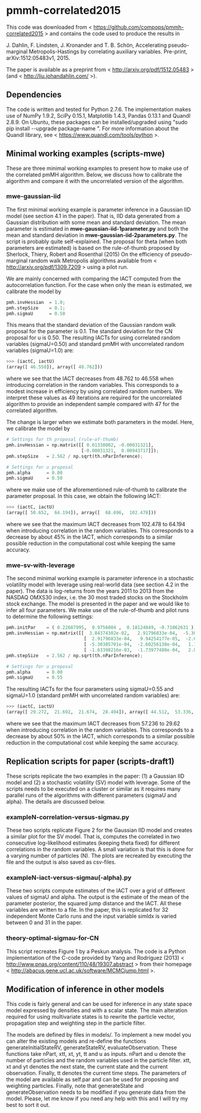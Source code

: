 # pmmh-correlated2015
This code was downloaded from < https://github.com/compops/pmmh-correlated2015 > and contains the code used to produce the results in

J. Dahlin, F. Lindsten, J. Kronander and T. B. Schön, Accelerating pseudo-marginal Metropolis-Hastings by correlating auxiliary variables. Pre-print, arXiv:1512:05483v1, 2015.

The paper is available as a preprint from < http://arxiv.org/pdf/1512.05483 > (and < http://liu.johandahlin.com/ >).

## Dependencies
The code is written and tested for Python 2.7.6. The implementation makes use of NumPy 1.9.2, SciPy 0.15.1, Matplotlib 1.4.3, Pandas 0.13.1 and Quandl 2.8.9. On Ubuntu, these packages can be installed/upgraded using "sudo pip install --upgrade package-name ". For more information about the Quandl library, see < https://www.quandl.com/tools/python >.

## Minimal working examples (scripts-mwe)
These are three minimal working examples to present how to make use of the correlated pmMH algorithm. Below, we discuss how to calibrate the algorithm and compare it with the uncorrelated version of the algorithm.

### mwe-gaussian-iid
The first minimal working example is parameter inference in a Gaussian IID model (see section 4.1 in the paper). That is, IID data generated from a Gaussian distribution with some mean and standard deviation. The mean parameter is estimated in **mwe-gaussian-iid-1parameter.py** and both the mean and standard deviation in **mwe-gaussian-iid-2parameters.py**. The script is probably quite self-explained. The proposal for theta (when both parameters are estimated) is based on the rule-of-thumb proposed by Sherlock, Thiery, Robert and Rosenthal (2015) 
On the efficiency of pseudo-marginal random walk Metropolis algorithms available from < http://arxiv.org/pdf/1309.7209 > using a pilot run. 

We are mainly concerned with comparing the IACT computed from the autocorrelation function. For the case when only the mean is estimated, we calibrate the model by

``` python
pmh.invHessian  = 1.0;
pmh.stepSize    = 0.1;
pmh.sigmaU      = 0.50
```

This means that the standard deviation of the Gaussian random walk proposal for the parameter is 0.1. The standard deviation for the CN proposal for u is 0.50. The resulting IACTs for using correlated random variables (sigmaU=0.50) and standard pmMH with uncorrelated random variables (sigmaU=1.0) are:

``` python
>>> (iactC, iactU)
(array([ 46.558]), array([ 48.762]))
```
where we see that the IACT decreases from 48.762 to 46.558 when introducing correlation in the random variables. This corresponds to a modest increase in efficiency by using correlated random numbers. We interpret these values as 49 iterations are required for the uncorrelated algorithm to provide an independent sample compared with 47 for the correlated algorithm.

The change is larger when we estimate both parameters in the model. Here, we calibrate the model by

``` python
# Settings for th proposal (rule-of-thumb)
pmh.invHessian = np.matrix([[ 0.01338002, -0.00031321],
                            [-0.00031321,  0.00943717]]);
pmh.stepSize   = 2.562 / np.sqrt(th.nParInference);

# Settings for u proposal
pmh.alpha      = 0.00
pmh.sigmaU     = 0.50
```
where we make use of the aforementioned rule-of-thumb to calibrate the parameter proposal. In this case, we obtain the following IACT:

``` python
>>> (iactC, iactU)
(array([ 50.652,  64.194]), array([  68.696,  102.478]))
```
where we see that the maximum IACT decreases from 102.478 to 64.194 when introducing correlation in the random variables. This corresponds to a decrease by about 45% in the IACT, which corresponds to a similar possible reduction in the computational cost while keeping the same accuracy.

### mwe-sv-with-leverage
The second minimal working example is parameter inference in a stochastic volatility model with leverage using real-world data (see section 4.2 in the paper). The data is log-returns from the years 2011 to 2013 from the NASDAQ OMXS30 index, i.e. the 30 most traded stocks on the Stockholm stock exchange. The model is presented in the paper and we would like to infer all four parameters. We make use of the rule-of-thumb and pilot runs to determine the following settings:

``` python
pmh.initPar    = ( 0.22687995,  0.9756004 ,  0.18124849, -0.71862631 );
pmh.invHessian = np.matrix([[  3.84374302e-02,   2.91796833e-04,  -5.30385701e-04,  -1.63398216e-03],
                             [  2.91796833e-04,   9.94254177e-05,  -2.60256138e-04,  -1.73977480e-04],
                             [ -5.30385701e-04,  -2.60256138e-04,   1.19067965e-03,   2.80879579e-04],
                             [ -1.63398216e-03,  -1.73977480e-04,   2.80879579e-04,   6.45765006e-03]])
pmh.stepSize   = 2.562 / np.sqrt(th.nParInference);

# Settings for u proposal
pmh.alpha      = 0.00
pmh.sigmaU     = 0.55
```
The resulting IACTs for the four parameters using sigmaU=0.55 and sigmaU=1.0 (standard pmMH with uncorrelated random variables) are:

``` python
>>> (iactC, iactU)
(array([ 29.272,  21.692,  21.674,  28.494]), array([ 44.512,  53.336,  52.948,  57.326]))
```
where we see that the maximum IACT decreases from 57.236 to 29.62 when introducing correlation in the random variables. This corresponds to a decrease by about 50% in the IACT, which corresponds to a similar possible reduction in the computational cost while keeping the same accuracy.

## Replication scripts for paper (scripts-draft1)
These scripts replicate the two examples in the paper: (1) a Gaussian IID model and (2) a stochastic volatility (SV) model with leverage. Some of the scripts needs to be executed on a cluster or similar as it requires many parallel runs of the algorithms with different parameters (sigmaU and alpha). The details are discussed below.

### exampleN-correlation-versus-sigmau.py
These two scripts replicate Figure 2 for the Gaussian IID model and creates a similar plot for the SV model. That is, computes the correlated in two consecutive log-likelihood estimates (keeping theta fixed) for different correlations in the random variables. A small variation is that this is done for a varying number of particles (N). The plots are recreated by executing the file and the output is also saved as csv-files.

### exampleN-iact-versus-sigmau(-alpha).py
These two scripts compute estimates of the IACT over a grid of different values of sigmaU and alpha. The output is the estimate of the mean of the parameter posterior, the squared jump distance and the IACT. All these variables are written to a file. In the paper, this is replicated for 32 independent Monte Carlo runs and the input variable simIdx is varied between 0 and 31 in the paper.

### theory-optimal-sigmau-for-CN
This script recreates Figure 1 by a Peskun analysis. The code is a Python implementation of the C-code provided by Yang and Rodríguez (2013) < http://www.pnas.org/content/110/48/19307.abstract > from their homepage < http://abacus.gene.ucl.ac.uk/software/MCMCjump.html >. 

## Modification of inference in other models
This code is fairly general and can be used for inference in any state space model expressed by densities and with a scalar state. The main alteration required for using multivariate states is to rewrite the particle vector, propagation step and weighting step in the particle filter.

The models are defined by files in models/. To implement a new model you can alter the existing models and re-define the functions generateInitialStateRV, generateStateRV, evaluateObservation. These functions take nPart, xtt, xt, yt, tt and u as inputs. nPart and u denote the number of particles and the random variables used in the particle filter. xtt, xt and yt denotes the next state, the current state and the current observation. Finally, tt denotes the current time steps. The parameters of the model are available as self.par and can be used for proposing and weighting particles. Finally, note that generateState and generateObservation needs to be modified if you generate data from the model. Please, let me know if you need any help with this and I will try my best to sort it out.
